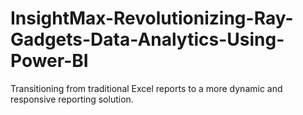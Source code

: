 # InsightMax-Revolutionizing-Ray-Gadgets-Data-Analytics-Using-Power-BI
Transitioning from traditional Excel reports to a more dynamic and responsive reporting solution.
